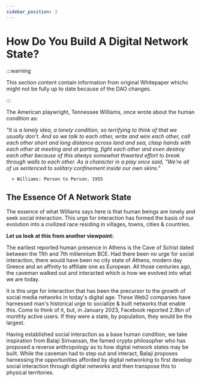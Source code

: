 ```yaml
---
sidebar_position: 3
---
```


# How Do You Build A Digital Network State?

:::warning

This section content contain information from original Whitepaper whichc might not be fully up to date because of the DAO changes.

:::

The American playwright, Tennessee Williams, once wrote about the human condition as:

_"It is a lonely idea, a lonely condition, so terrifying to think of that we usually don't. And so we talk to each other, write and wire each other, call each other short and long distance across land and sea, clasp hands with each other at meeting and at parting, fight each other and even destroy each other because of this always somewhat thwarted effort to break through walls to each other. As a character in a play once said, "We're all of us sentenced to solitary confinement inside our own skins."_

      > Williams: Person to Person, 1955

## The Essence Of A Network State

The essence of what Williams says here is that human beings are lonely and seek social interaction. This urge for interaction has formed the basis of our evolution into a civilized race residing in villages, towns, cities & countries.

**Let us look at this from another viewpoint:**

The earliest reported human presence in Athens is the Cave of Schist dated between the 11th and 7th millennium BCE. Had there been no urge for social interaction, there would have been no city state of Athens, modern day Greece and an affinity to affiliate one as European. All those centuries ago, the caveman walked out and interacted which is how we evolved into what we are today.

It is this urge for interaction that has been the precursor to the growth of social media networks in today's digital age. These Web2 companies have harnessed man's historical urge to socialize & built networks that enable this. Come to think of it, but, in January 2023, Facebook reported 2.9bn of monthly active users. If they were a state, by population, they would be the largest.

Having established social interaction as a base human condition, we take inspiration from Balaji Sirivansan, the famed crypto philosopher who has proposed a reverse anthropology as to how digital network states may be built. While the caveman had to step out and interact, Balaji proposes harnessing the opportunities afforded by digital networking to first develop social interaction through digital networks and then transpose this to physical territories.
